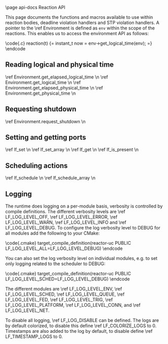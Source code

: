 \page api-docs Reaction API

This page documents the functions and macros available to use within reaction bodies,
deadline violation handlers and STP violation handlers. A pointer to the \ref
Environment is defined as `env` within the scope of the reactions. This enables us to
access the environment API as follows: 

\code{.c} 
reaction(t) {= 
  instant_t now = env->get_logical_time(env); 
=} 
\endcode

## Reading logical and physical time
\ref Environment.get_elapsed_logical_time \n
\ref Environment.get_logical_time \n
\ref Environment.get_elapsed_physical_time \n
\ref Environment.get_physical_time \n

## Requesting shutdown
\ref Environment.request_shutdown \n

## Setting and getting ports
\ref lf_set \n
\ref lf_set_array \n
\ref lf_get \n
\ref lf_is_present \n

## Scheduling actions
\ref lf_schedule \n
\ref lf_schedule_array \n

## Logging
The runtime does logging on a per-module basis, verbosity is controlled by compile
definitions. The different verbosity levels are \ref LF_LOG_LEVEL_OFF, \ref
LF_LOG_LEVEL_ERROR, \ref LF_LOG_LEVEL_WARN, \ref LF_LOG_LEVEL_INFO and \ref
LF_LOG_LEVEL_DEBUG. To configure the log verbosity level to DEBUG for all modules add
the following to your CMake:

\code{.cmake}
target_compile_definition(reactor-uc PUBLIC LF_LOG_LEVEL_ALL=LF_LOG_LEVEL_DEBUG)
\endcode

You can also set the log verbosity level on individual modules, e.g. to set only logging
related to the scheduler to DEBUG:

\code{.cmake}
target_compile_definition(reactor-uc PUBLIC LF_LOG_LEVEL_SCHED=LF_LOG_LEVEL_DEBUG)
\endcode

The different modules are \ref LF_LOG_LEVEL_ENV, \ref LF_LOG_LEVEL_SCHED, \ref
LF_LOG_LEVEL_QUEUE, \ref LF_LOG_LEVEL_FED, \ref LF_LOG_LEVEL_TRIG, \ref
LF_LOG_LEVEL_PLATFORM, \ref LF_LOG_LEVEL_CONN, and \ref LF_LOG_LEVEL_NET.

To disable all logging, \ref LF_LOG_DISABLE can be defined. The logs are by default
colorized, to disable this define \ref LF_COLORIZE_LOGS to 0. Timestamps are also added
to the log by default, to disable define \ref LF_TIMESTAMP_LOGS to 0.